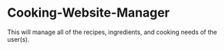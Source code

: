# Cooking-Website-Manager
This will manage all of the recipes, ingredients, and cooking needs of the user(s). 
